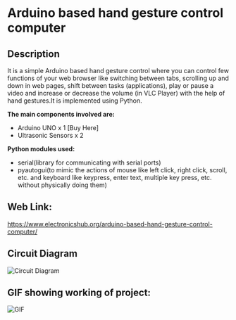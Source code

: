 # Arduino based hand gesture control computer
## Description
It is a simple Arduino based hand gesture control where you can control few functions of your web browser like switching between tabs, scrolling up and down in web pages, shift between tasks (applications), play or pause a video and increase or decrease the volume (in VLC Player) with the help of hand gestures.It is implemented using Python.


__The main components involved are:__
- Arduino UNO x 1  [Buy Here]
- Ultrasonic Sensors x 2 


__Python modules used:__
- serial(library for communicating with serial ports)
- pyautogui(to mimic the actions of mouse like left click, right click, scroll, etc. and keyboard like keypress, enter text, multiple key press, etc. without physically doing them)


## Web Link:
https://www.electronicshub.org/arduino-based-hand-gesture-control-computer/

## Circuit Diagram
![Circuit Diagram](https://www.electronicshub.org/wp-content/uploads/2017/11/Arduino-based-Hand-Gesture-Control-Image-1.jpg)


## GIF showing working of project:
![GIF](https://media.giphy.com/media/lQIa0kOFPjCTN9DxcO/giphy.gif)
